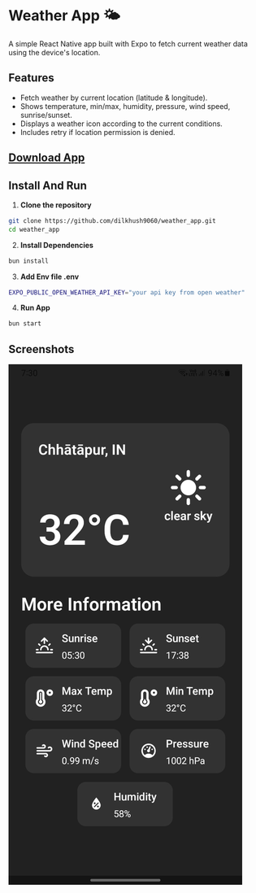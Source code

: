 # Weather App 🌤️

A simple React Native app built with Expo to fetch current weather data using the device's location.

## Features

- Fetch weather by current location (latitude & longitude).
- Shows temperature, min/max, humidity, pressure, wind speed, sunrise/sunset.
- Displays a weather icon according to the current conditions.
- Includes retry if location permission is denied.

## [Download App](https://expo.dev/accounts/dilkhush9060/projects/weather_app/builds/b4776645-f44b-44b4-bfc5-76f6493f85c4)

## Install And Run

1. **Clone the repository**

```bash
git clone https://github.com/dilkhush9060/weather_app.git
cd weather_app
```

2. **Install Dependencies**

```bash
bun install
```

3. **Add Env file .env**

```bash
EXPO_PUBLIC_OPEN_WEATHER_API_KEY="your api key from open weather"
```

4. **Run App**

```bash
bun start
```

## Screenshots

![Screenshot](assets/1.jpg)
